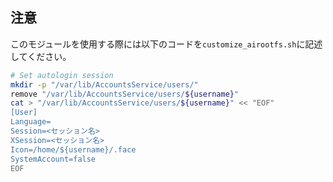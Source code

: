 ## 注意
このモジュールを使用する際には以下のコードを`customize_airootfs.sh`に記述してください。

```bash
# Set autologin session
mkdir -p "/var/lib/AccountsService/users/"
remove "/var/lib/AccountsService/users/${username}"
cat > "/var/lib/AccountsService/users/${username}" << "EOF"
[User]
Language=
Session=<セッション名>
XSession=<セッション名>
Icon=/home/${username}/.face
SystemAccount=false
EOF
```
